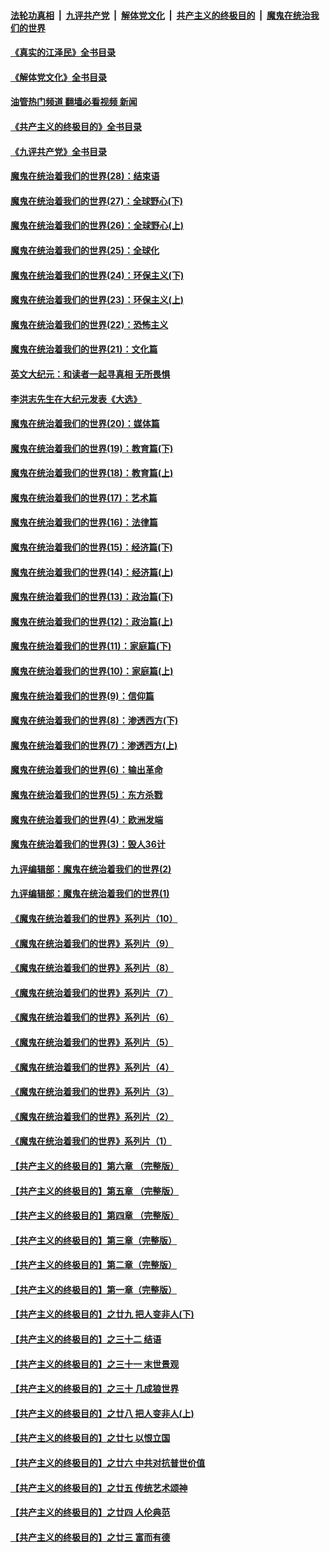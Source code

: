 ####  [法轮功真相](../../../../basic/blob/master/README.md?t=05130801) &nbsp;|&nbsp; [九评共产党](../../../../9ping.md/blob/master/README.md?t=05130801) &nbsp;|&nbsp; [解体党文化](../../../../jtdwh.md/blob/master/README.md?t=05130801)  &nbsp;|&nbsp; [共产主义的终极目的](../../../../gczydzjmd.md/blob/master/README.md?t=05130801) &nbsp;|&nbsp; [魔鬼在统治我们的世界](../../../../mgztzwmdsj.md/blob/master/README.md?t=05130801) 

#### [《真实的江泽民》全书目录](../pages/nsc422/n13721399.md?t=05130801) 

#### [《解体党文化》全书目录](../pages/nsc422/n13721157.md?t=05130801) 

#### [油管热门频道 翻墙必看视频 新闻](http://45.76.130.85:81/youtube.html?05130801)

#### [《共产主义的终极目的》全书目录](../pages/nsc422/n13721048.md?t=05130801) 

#### [《九评共产党》全书目录](../pages/nsc422/n13708085.md?t=05130801) 

#### [魔鬼在统治着我们的世界(28)：结束语](../pages/nsc422/n10936246.md?t=05130801) 

#### [魔鬼在统治着我们的世界(27)：全球野心(下)](../pages/nsc422/n10928319.md?t=05130801) 

#### [魔鬼在统治着我们的世界(26)：全球野心(上)](../pages/nsc422/n10900318.md?t=05130801) 

#### [魔鬼在统治着我们的世界(25)：全球化](../pages/nsc422/n10788205.md?t=05130801) 

#### [魔鬼在统治着我们的世界(24)：环保主义(下)](../pages/nsc422/n10695307.md?t=05130801) 

#### [魔鬼在统治着我们的世界(23)：环保主义(上)](../pages/nsc422/n10688613.md?t=05130801) 

#### [魔鬼在统治着我们的世界(22)：恐怖主义](../pages/nsc422/n10614727.md?t=05130801) 

#### [魔鬼在统治着我们的世界(21)：文化篇](../pages/nsc422/n10597706.md?t=05130801) 

#### [英文大纪元：和读者一起寻真相 无所畏惧](../pages/nsc422/n12542027.md?t=05130801) 

#### [李洪志先生在大纪元发表《大选》](../pages/nsc422/n12534746.md?t=05130801) 

#### [魔鬼在统治着我们的世界(20)：媒体篇](../pages/nsc422/n10586579.md?t=05130801) 

#### [魔鬼在统治着我们的世界(19)：教育篇(下)](../pages/nsc422/n10564808.md?t=05130801) 

#### [魔鬼在统治着我们的世界(18)：教育篇(上)](../pages/nsc422/n10526970.md?t=05130801) 

#### [魔鬼在统治着我们的世界(17)：艺术篇](../pages/nsc422/n10499093.md?t=05130801) 

#### [魔鬼在统治着我们的世界(16)：法律篇](../pages/nsc422/n10485969.md?t=05130801) 

#### [魔鬼在统治着我们的世界(15)：经济篇(下)](../pages/nsc422/n10469975.md?t=05130801) 

#### [魔鬼在统治着我们的世界(14)：经济篇(上)](../pages/nsc422/n10457370.md?t=05130801) 

#### [魔鬼在统治着我们的世界(13)：政治篇(下)](../pages/nsc422/n10448270.md?t=05130801) 

#### [魔鬼在统治着我们的世界(12)：政治篇(上)](../pages/nsc422/n10444576.md?t=05130801) 

#### [魔鬼在统治着我们的世界(11)：家庭篇(下)](../pages/nsc422/n10440961.md?t=05130801) 

#### [魔鬼在统治着我们的世界(10)：家庭篇(上)](../pages/nsc422/n10435448.md?t=05130801) 

#### [魔鬼在统治着我们的世界(9)：信仰篇](../pages/nsc422/n10432159.md?t=05130801) 

#### [魔鬼在统治着我们的世界(8)：渗透西方(下)](../pages/nsc422/n10429603.md?t=05130801) 

#### [魔鬼在统治着我们的世界(7)：渗透西方(上)](../pages/nsc422/n10426013.md?t=05130801) 

#### [魔鬼在统治着我们的世界(6)：输出革命](../pages/nsc422/n10421536.md?t=05130801) 

#### [魔鬼在统治着我们的世界(5)：东方杀戮](../pages/nsc422/n10417707.md?t=05130801) 

#### [魔鬼在统治着我们的世界(4)：欧洲发端](../pages/nsc422/n10414890.md?t=05130801) 

#### [魔鬼在统治着我们的世界(3)：毁人36计](../pages/nsc422/n10411583.md?t=05130801) 

#### [九评编辑部：魔鬼在统治着我们的世界(2)](../pages/nsc422/n10410036.md?t=05130801) 

#### [九评编辑部：魔鬼在统治着我们的世界(1)](../pages/nsc422/n10406825.md?t=05130801) 

#### [《魔鬼在统治着我们的世界》系列片（10）](../pages/nsc422/n12292670.md?t=05130801) 

#### [《魔鬼在统治着我们的世界》系列片（9）](../pages/nsc422/n12290859.md?t=05130801) 

#### [《魔鬼在统治着我们的世界》系列片（8）](../pages/nsc422/n12287445.md?t=05130801) 

#### [《魔鬼在统治着我们的世界》系列片（7）](../pages/nsc422/n12283425.md?t=05130801) 

#### [《魔鬼在统治着我们的世界》系列片（6）](../pages/nsc422/n12282314.md?t=05130801) 

#### [《魔鬼在统治着我们的世界》系列片（5）](../pages/nsc422/n12281419.md?t=05130801) 

#### [《魔鬼在统治着我们的世界》系列片（4）](../pages/nsc422/n12274024.md?t=05130801) 

#### [《魔鬼在统治着我们的世界》系列片（3）](../pages/nsc422/n12271322.md?t=05130801) 

#### [《魔鬼在统治着我们的世界》系列片（2）](../pages/nsc422/n12269049.md?t=05130801) 

#### [《魔鬼在统治着我们的世界》系列片（1）](../pages/nsc422/n12267575.md?t=05130801) 

#### [【共产主义的终极目的】第六章 （完整版）](../pages/nsc422/n11428913.md?t=05130801) 

#### [【共产主义的终极目的】第五章 （完整版）](../pages/nsc422/n11428912.md?t=05130801) 

#### [【共产主义的终极目的】第四章 （完整版）](../pages/nsc422/n11428907.md?t=05130801) 

#### [【共产主义的终极目的】第三章（完整版）](../pages/nsc422/n11428848.md?t=05130801) 

#### [【共产主义的终极目的】第二章（完整版）](../pages/nsc422/n11428831.md?t=05130801) 

#### [【共产主义的终极目的】第一章（完整版）](../pages/nsc422/n11417651.md?t=05130801) 

#### [【共产主义的终极目的】之廿九 把人变非人(下)](../pages/nsc422/n11344140.md?t=05130801) 

#### [【共产主义的终极目的】之三十二 结语](../pages/nsc422/n11360535.md?t=05130801) 

#### [【共产主义的终极目的】之三十一 末世景观](../pages/nsc422/n11351129.md?t=05130801) 

#### [【共产主义的终极目的】之三十 几成狼世界](../pages/nsc422/n11348280.md?t=05130801) 

#### [【共产主义的终极目的】之廿八 把人变非人(上)](../pages/nsc422/n11340492.md?t=05130801) 

#### [【共产主义的终极目的】之廿七 以恨立国](../pages/nsc422/n11336944.md?t=05130801) 

#### [【共产主义的终极目的】之廿六 中共对抗普世价值](../pages/nsc422/n11324785.md?t=05130801) 

#### [【共产主义的终极目的】之廿五 传统艺术颂神](../pages/nsc422/n11296396.md?t=05130801) 

#### [【共产主义的终极目的】之廿四 人伦典范](../pages/nsc422/n11296397.md?t=05130801) 

#### [【共产主义的终极目的】之廿三 富而有德](../pages/nsc422/n11283598.md?t=05130801) 

<img src='http://gfw-breaker.win/goodnews/indexes/nsc422.md' width='0px' height='0px'/>
